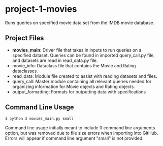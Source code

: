 # project-1-movies
Runs queries on specified movie data set from the IMDB movie database.

## Project Files
- **movies_main**: Driver file that takes in inputs to run queries on a specified dataset. Queries can be found in imported query_call.py file, and datasets are read in read_data.py file.
- movie_info: Dataclass file that contains the Movie and Rating dataclasses.
- read_data: Module file created to assist with reading datasets and files.
- query_call: Master module containing all relevant queries needed for organizing information for Movie objects and Rating objects. 
- output_formatting: Formats for outputting data with specifications

## Command Line Usage
`$ python 3 movies_main.py small`

Command line usage initially meant to include 0 command line arguments option, but was removed due to file size errors when importing into GitHub. Errors will appear if command line argument "small" is not provided.
